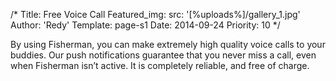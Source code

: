 /*
Title: Free Voice Call
Featured_img: 
  src: '[%uploads%]/gallery_1.jpg'
Author: 'Redy'
Template: page-s1
Date: 2014-09-24
Priority: 10
*/
<p>By using Fisherman, you can make extremely high quality voice calls to your buddies. Our push notifications guarantee that you never miss a call, even when Fisherman isn’t active. It is completely reliable, and free of charge.</p>